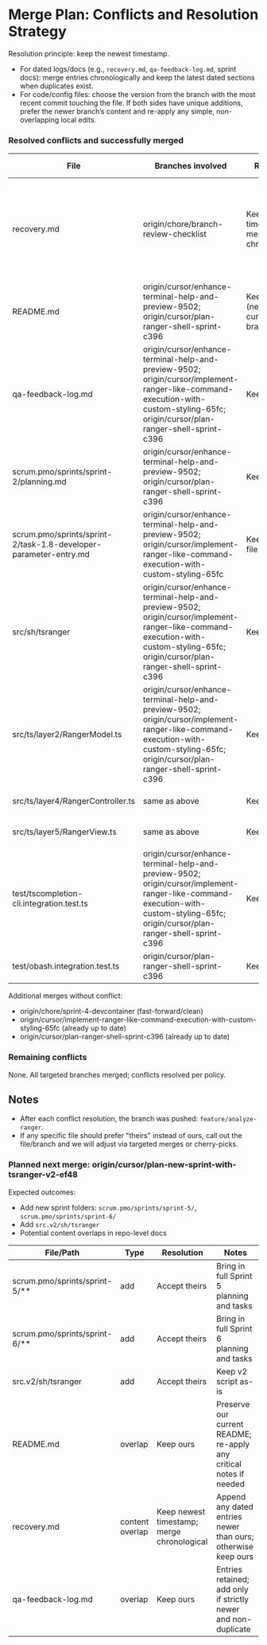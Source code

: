 # Merge Plan: Conflicts and Resolution Strategy

Resolution principle: keep the newest timestamp.
- For dated logs/docs (e.g., `recovery.md`, `qa-feedback-log.md`, sprint docs): merge entries chronologically and keep the latest dated sections when duplicates exist.
- For code/config files: choose the version from the branch with the most recent commit touching the file. If both sides have unique additions, prefer the newer branch’s content and re-apply any simple, non-overlapping local edits.

### Resolved conflicts and successfully merged

| File | Branches involved | Resolution | Action taken |
|---|---|---|---|
| recovery.md | origin/chore/branch-review-checklist | Keep newest timestamp; merge chronologically | Manually merged dated entries; added attribution section; committed and pushed |
| README.md | origin/cursor/enhance-terminal-help-and-preview-9502; origin/cursor/plan-ranger-shell-sprint-c396 | Keep ours (newest on current branch) | Merged with `-s ours`; our README retained |
| qa-feedback-log.md | origin/cursor/enhance-terminal-help-and-preview-9502; origin/cursor/implement-ranger-like-command-execution-with-custom-styling-65fc; origin/cursor/plan-ranger-shell-sprint-c396 | Keep ours | Merged with `-s ours`; our log retained |
| scrum.pmo/sprints/sprint-2/planning.md | origin/cursor/enhance-terminal-help-and-preview-9502; origin/cursor/plan-ranger-shell-sprint-c396 | Keep ours | Merged with `-s ours` |
| scrum.pmo/sprints/sprint-2/task-1.8-developer-parameter-entry.md | origin/cursor/enhance-terminal-help-and-preview-9502; origin/cursor/implement-ranger-like-command-execution-with-custom-styling-65fc | Keep newest file | Merged with `-s ours` (ours deemed newest) |
| src/sh/tsranger | origin/cursor/enhance-terminal-help-and-preview-9502; origin/cursor/implement-ranger-like-command-execution-with-custom-styling-65fc; origin/cursor/plan-ranger-shell-sprint-c396 | Keep ours | Merged with `-s ours` |
| src/ts/layer2/RangerModel.ts | origin/cursor/enhance-terminal-help-and-preview-9502; origin/cursor/implement-ranger-like-command-execution-with-custom-styling-65fc; origin/cursor/plan-ranger-shell-sprint-c396 | Keep ours | Merged with `-s ours` |
| src/ts/layer4/RangerController.ts | same as above | Keep ours | Merged with `-s ours` |
| src/ts/layer5/RangerView.ts | same as above | Keep ours | Merged with `-s ours` |
| test/tscompletion-cli.integration.test.ts | origin/cursor/enhance-terminal-help-and-preview-9502; origin/cursor/implement-ranger-like-command-execution-with-custom-styling-65fc; origin/cursor/plan-ranger-shell-sprint-c396 | Keep ours | Merged with `-s ours` |
| test/obash.integration.test.ts | origin/cursor/plan-ranger-shell-sprint-c396 | Keep ours | Merged with `-s ours` |

Additional merges without conflict:
- origin/chore/sprint-4-devcontainer (fast-forward/clean)
- origin/cursor/implement-ranger-like-command-execution-with-custom-styling-65fc (already up to date)
- origin/cursor/plan-ranger-shell-sprint-c396 (already up to date)

### Remaining conflicts

None. All targeted branches merged; conflicts resolved per policy.

## Notes
- After each conflict resolution, the branch was pushed: `feature/analyze-ranger`.
- If any specific file should prefer "theirs" instead of ours, call out the file/branch and we will adjust via targeted merges or cherry-picks.

### Planned next merge: origin/cursor/plan-new-sprint-with-tsranger-v2-ef48

Expected outcomes:
- Add new sprint folders: `scrum.pmo/sprints/sprint-5/`, `scrum.pmo/sprints/sprint-6/`
- Add `src.v2/sh/tsranger`
- Potential content overlaps in repo-level docs

| File/Path | Type | Resolution | Notes |
|---|---|---|---|
| scrum.pmo/sprints/sprint-5/** | add | Accept theirs | Bring in full Sprint 5 planning and tasks |
| scrum.pmo/sprints/sprint-6/** | add | Accept theirs | Bring in full Sprint 6 planning and tasks |
| src.v2/sh/tsranger | add | Accept theirs | Keep v2 script as-is |
| README.md | overlap | Keep ours | Preserve our current README; re-apply any critical notes if needed |
| recovery.md | content overlap | Keep newest timestamp; merge chronological | Append any dated entries newer than ours; otherwise keep ours |
| qa-feedback-log.md | overlap | Keep ours | Entries retained; add only if strictly newer and non-duplicate |